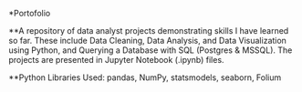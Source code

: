 *Portofolio

**A repository of data analyst projects demonstrating skills I have learned so far. These include Data Cleaning, Data Analysis, and Data Visualization using Python, and Querying a Database with SQL (Postgres & MSSQL). The projects are presented in Jupyter Notebook (.ipynb) files.

**Python Libraries Used: pandas, NumPy, statsmodels, seaborn, Folium

<!---

--->
